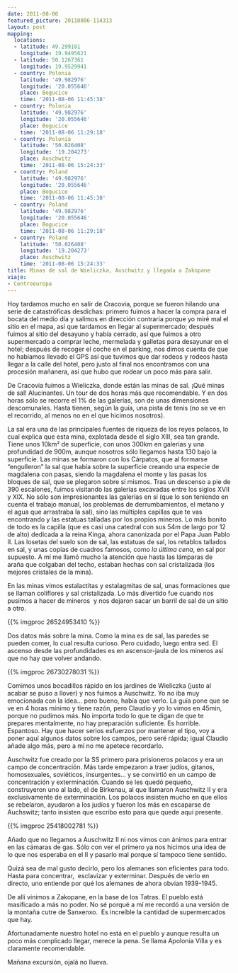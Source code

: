 ```yaml
---
date: 2011-08-06
featured_picture: 20110806-114313
layout: post
mapping:
  locations:
  - latitude: 49.299181
    longitude: 19.9495621
  - latitude: 50.1267361
    longitude: 19.9529941
  - country: Polonia
    latitude: '49.982976'
    longitude: '20.055646'
    place: Bogucice
    time: '2011-08-06 11:45:38'
  - country: Polonia
    latitude: '49.982976'
    longitude: '20.055646'
    place: Bogucice
    time: '2011-08-06 11:29:18'
  - country: Polonia
    latitude: '50.026408'
    longitude: '19.204273'
    place: Auschwitz
    time: '2011-08-06 15:24:33'
  - country: Poland
    latitude: '49.982976'
    longitude: '20.055646'
    place: Bogucice
    time: '2011-08-06 11:45:38'
  - country: Poland
    latitude: '49.982976'
    longitude: '20.055646'
    place: Bogucice
    time: '2011-08-06 11:29:18'
  - country: Poland
    latitude: '50.026408'
    longitude: '19.204273'
    place: Auschwitz
    time: '2011-08-06 15:24:33'
title: Minas de sal de Wieliczka, Auschwitz y llegada a Zakopane
viaje:
- Centroeuropa
---
```


Hoy tardamos mucho en salir de Cracovia, porque se fueron hilando una serie de catastróficas desdichas: primero fuimos a hacer la compra para el bocata del medio día y salimos en dirección contraria porque yo miré mal el sitio en el mapa, así que tardamos en llegar al supermercado; después fuimos al sitio del desayuno y había cerrado, así que fuimos a otro supermercado a comprar leche, mermelada y galletas para desayunar en el hotel; después de recoger el coche en el parking, nos dimos cuenta de que no habíamos llevado el GPS así que tuvimos que dar rodeos y rodeos hasta llegar a la calle del hotel, pero justo al final nos encontramos con una procesión mañanera, así que hubo que rodear un poco más para salir.

De Cracovia fuimos a Wieliczka, donde están las minas de sal. ¡Qué minas de sal! Alucinantes. Un tour de dos horas más que recomendable. Y en dos horas sólo se recorre el 1% de las galerías, son de unas dimensiones descomunales. Hasta tienen, según la guía, una pista de tenis (no se ve en el recorrido, al menos no en el que hicimos nosotros).

La sal era una de las principales fuentes de riqueza de los reyes polacos, lo cual explica que esta mina, explotada desde el siglo XIII, sea tan grande. Tiene unos 10km² de superficie, con unos 300km en galerías y una profundidad de 900m, aunque nosotros sólo llegamos hasta 130 bajo la superficie. Las minas se formaron con los Cárpatos, que al formarse “engulleron” la sal que había sobre la superficie creando una especie de magdalena con pasas, siendo la magdalena el monte y las pasas los bloques de sal, que se plegaron sobre sí mismos. Tras un descenso a pie de 390 escalones, fuimos visitando las galerías excavadas entre los siglos XVII y XIX. No sólo son impresionantes las galerías en sí (que lo son teniendo en cuenta el trabajo manual, los problemas de derrumbamientos, el metano y el agua que arrastraba la sal), sino las múltiples capillas que te vas encontrando y las estatuas talladas por los propios mineros. Lo más bonito de todo es la capilla (que es casi una catedral con sus 54m de largo por 12 de alto) dedicada a la reina Kinga, ahora canonizada por el Papa Juan Pablo II. Las losetas del suelo son de sal, las estatuas de sal, los retablos tallados en sal, y unas copias de cuadros famosos, como <em>la última cena</em>, en sal por supuesto. A mí me llamó mucho la atención que hasta las lámparas de araña que colgaban del techo, estaban hechas con sal cristalizada (los mejores cristales de la mina).

En las minas vimos estalactitas y estalagmitas de sal, unas formaciones que se llaman coliflores y sal cristalizada. Lo más divertido fue cuando nos pusimos a hacer de mineros  y nos dejaron sacar un barril de sal de un sitio a otro.

{{% imgproc 26524953410 %}}

Dos datos más sobre la mina. Como la mina es de sal, las paredes se pueden comer, lo cual resulta curioso. Pero cuidado, luego entra sed. El ascenso desde las profundidades es en ascensor-jaula de los mineros así que no hay que volver andando.

{{% imgproc 26730278031 %}}

Comimos unos bocadillos rápido en los jardines de Wieliczka (justo al acabar se puso a llover) y nos fuimos a Auschwitz. Yo no iba muy emocionada con la idea... pero bueno, había que verlo. La guía pone que se ve en 4 horas mínimo y tiene razón, pero Claudio y yo lo vimos en 45min, porque no pudimos más. No importa todo lo que te digan de que te prepares mentalmente, no hay preparación suficiente. Es horrible. Espantoso. Hay que hacer serios esfuerzos por mantener el tipo, voy a poner aquí algunos datos sobre los campos, pero seré rápida; igual Claudio añade algo más, pero a mí no me apetece recordarlo.

Auschwitz fue creado por la SS primero para prisioneros polacos y era un campo de concentración. Más tarde empezaron a traer judíos, gitanos, homosexuales, soviéticos, insurgentes... y se convirtió en un campo de concentración y exterminación. Cuando se les quedó pequeño, construyeron uno al lado, el de Birkenau, al que llamaron Auschwitz II y era exclusivamente de exterminación. Los polacos insisten mucho en que ellos se rebelaron, ayudaron a los judíos y fueron los más en escaparse de Auchswitz; tanto insisten que escribo esto para que quede aquí presente.

{{% imgproc 25418002781 %}}

Añado que no llegamos a Auschwitz II ni nos vimos con ánimos para entrar en las cámaras de gas. Sólo con ver el primero ya nos hicimos una idea de lo que nos esperaba en el II y pasarlo mal porque sí tampoco tiene sentido.

Quizá sea de mal gusto decirlo, pero los alemanes son eficientes para todo. Hasta para concentrar,  esclavizar y exterminar. Después de verlo en directo, uno entiende por qué los alemanes de ahora obvian 1939-1945.

De allí vinimos a Zakopane, en la base de los Tatras. El pueblo está masificado a más no poder. No sé porqué a mí me recordó a una versión de la montaña cutre de Sanxenxo.  Es increíble la cantidad de supermercados que hay.

Afortunadamente nuestro hotel no está en el pueblo y aunque resulta un poco más complicado llegar, merece la pena. Se llama Apolonia Villa y es claramente recomendable.

Mañana excursión, ojalá no llueva.
